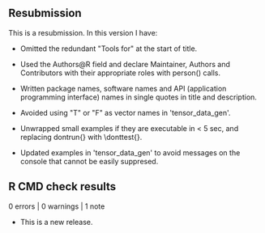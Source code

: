 ## Resubmission
This is a resubmission. In this version I have:

* Omitted the redundant "Tools for" at the start of title.

* Used the Authors@R field and declare Maintainer, Authors and Contributors with their appropriate roles with person() calls.

* Written package names, software names and API (application programming interface) names in single quotes in title and description.

* Avoided using "T" or "F" as vector names in 'tensor_data_gen'.

* Unwrapped small examples if they are executable in < 5 sec, and replacing dontrun{} with \donttest{}.

* Updated examples in 'tensor_data_gen' to avoid messages on the console that cannot be easily suppresed.

## R CMD check results

0 errors | 0 warnings | 1 note

* This is a new release.
